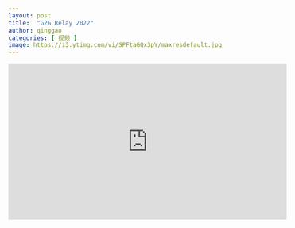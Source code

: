 ```yaml
---
layout: post
title:  "G2G Relay 2022"
author: qinggao
categories: [ 视频 ]
image: https://i3.ytimg.com/vi/SPFtaGQx3pY/maxresdefault.jpg
---
```


<iframe width="560" height="315" src="https://www.youtube.com/embed/SPFtaGQx3pY?si=F-S7MJX52zVG5xcW" title="YouTube video player" frameborder="0" allow="accelerometer; autoplay; clipboard-write; encrypted-media; gyroscope; picture-in-picture; web-share" allowfullscreen></iframe>